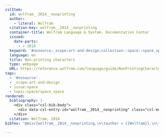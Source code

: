 ```yaml
---
cslItem:
  id: wolfram__2014__nonprinting
  author:
    - literal: Wolfram
  citation-key: wolfram__2014__nonprinting
  container-title: Wolfram Language & System, Documentation Center
  issued:
    date-parts:
      - - 2014
  keyword: '#nosource;_scope:art-and-design;collection::space::space_space'
  language: en
  title: Non-printing characters
  type: webpage
  URL: https://reference.wolfram.com/language/guide/NonPrintingCharacters.html
tags:
  - '#nosource'
  - _scope:art-and-design
  - issue:space
  - topic:space/space_space
rendered:
  bibliography: |-
    <div class="csl-bib-body">
      <div data-csl-entry-id="wolfram__2014__nonprinting" class="csl-entry">Wolfram 2014 <i>Non-printing characters</i>, <i>Wolfram Language &#38; System, Documentation Center</i>. Available at: https://reference.wolfram.com/language/guide/NonPrintingCharacters.html.</div>
    </div>
  citation: Wolfram, 2014
bibTex: "@misc{wolfram__2014__nonprinting,\n\tauthor = {{Wolfram}},\n\tyear = {2014},\n\ttitle = {Non-printing characters},\n\thowpublished = {https://reference.wolfram.com/language/guide/NonPrintingCharacters.html},\n}\n\n"

---
```

